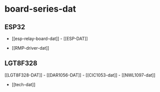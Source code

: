 
# board-series-dat 



## ESP32  

- [[esp-relay-board-dat]] - [[ESP-DAT]]

- [[RMP-driver-dat]]


## LGT8F328

[[LGT8F328-DAT]] - [[DAR1056-DAT]] - [[CIC1053-dat]] - [[NWL1097-dat]]


- [[tech-dat]]